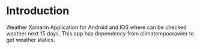 # Introduction 
Weather Xamarin Application for Android and IOS where can be checked weather next 15 days.
This app has dependency from climatempocrawler to get weather statics.
